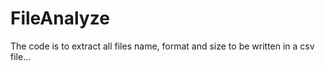 # FileAnalyze
The code is to extract all files name, format and size to be written in a csv file...
